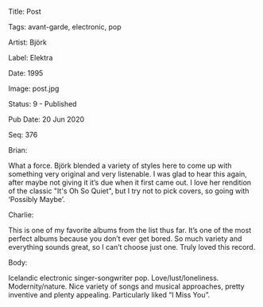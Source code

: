 Title:  Post

Tags:   avant-garde, electronic, pop

Artist: Björk

Label:  Elektra

Date:   1995

Image:  post.jpg

Status: 9 - Published

Pub Date: 20 Jun 2020

Seq:    376

Brian: 

What a force. Björk blended a variety of styles here to come up with something very original and very listenable. I was glad to hear this again, after maybe not giving it it’s due when it first came out. I love her rendition of the classic "It's Oh So Quiet", but I try not to pick covers, so going with ‘Possibly Maybe’.


Charlie: 

This is one of my favorite albums from the list thus far. It’s one of the most perfect albums because you don’t ever get bored. So much variety and everything sounds great, so I can’t choose just one. Truly loved this record. 


Body: 

Icelandic electronic singer-songwriter pop. Love/lust/loneliness. Modernity/nature. Nice variety of songs and musical approaches, pretty inventive and plenty appealing. Particularly liked “I Miss You”. 

